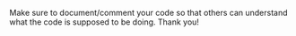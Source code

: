 Make sure to document/comment your code so that others can understand what the code is supposed to be doing. Thank you!

